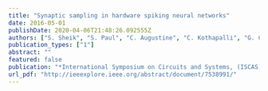 ```yaml
---
title: "Synaptic sampling in hardware spiking neural networks"
date: 2016-05-01
publishDate: 2020-04-06T21:48:26.092555Z
authors: ["S. Sheik", "S. Paul", "C. Augustine", "C. Kothapalli", "G. Cauwenberghs", "E. Neftci"]
publication_types: ["1"]
abstract: ""
featured: false
publication: "*International Symposium on Circuits and Systems, (ISCAS), 2016*"
url_pdf: "http://ieeexplore.ieee.org/abstract/document/7538991/"
---
```


